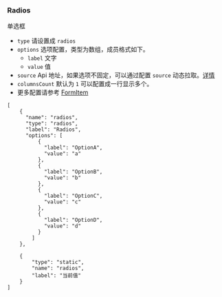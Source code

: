 ### Radios

单选框

-   `type` 请设置成 `radios`
-   `options` 选项配置，类型为数组，成员格式如下。
    -   `label` 文字
    -   `value` 值
-   `source` Api 地址，如果选项不固定，可以通过配置 `source` 动态拉取。[详情](/docs/api#select)
-   `columnsCount` 默认为 `1` 可以配置成一行显示多个。
-   更多配置请参考 [FormItem](./FormItem.md)

```schema:height="330" scope="form"
[
    {
      "name": "radios",
      "type": "radios",
      "label": "Radios",
      "options": [
          {
            "label": "OptionA",
            "value": "a"
          },
          {
            "label": "OptionB",
            "value": "b"
          },
          {
            "label": "OptionC",
            "value": "c"
          },
          {
            "label": "OptionD",
            "value": "d"
          }
        ]
    },

    {
        "type": "static",
        "name": "radios",
        "label": "当前值"
    }
]
```
